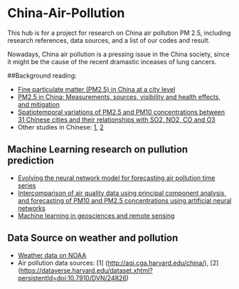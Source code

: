 # China-Air-Pollution
This hub is for a project for research on China air pollution PM 2.5, including research references, data sources, and a list of our codes and result. 

Nowadays, China air pollution is a pressing issue in the China society, since it might be the cause of the recent dramastic inceases of lung cancers.

##Background reading:
- [Fine particulate matter (PM2.5) in China at a city level](http://www.nature.com/articles/srep14884)
- [PM2.5 in China: Measurements, sources, visibility and health effects, and mitigation](http://www.sciencedirect.com/science/article/pii/S1674200113002228)
- [Spatiotemporal variations of PM2.5 and PM10 concentrations between 31 Chinese cities and their relationships with SO2, NO2, CO and O3](https://www.researchgate.net/profile/Bin_Zhao/publication/275257816_Spatiotemporal_variations_of_PM25_and_PM10_concentrations_between_31_Chinese_cities_and_their_relationships_with_SO2_NO2_CO_and_O3/links/554086f30cf2736761c27c70.pdf)
- Other studies in Chinese: [1](http://www.sescn.org.cn/zyxx/2015dxsjmgs/sdj/C04.pdf), [2](https://www.google.com/url?sa=t&rct=j&q=&esrc=s&source=web&cd=1&cad=rja&uact=8&ved=0ahUKEwjQjMCw7a3MAhVC3mMKHTAGBiMQFggcMAA&url=http%3A%2F%2Fmanu36.magtech.com.cn%2FJweb_zghjkx%2FCN%2Farticle%2FdownloadArticleFile.do%3FattachType%3DPDF%26id%3D14294&usg=AFQjCNHpNgg7ZM9_cyHokQATSYgWKXhvSw&sig2=geHoF0Fy4G_h9hKag5GrZQ&bvm=bv.120853415,d.cGc)

## Machine Learning research on pullution prediction
- [Evolving the neural network model for forecasting air pollution time series](http://www.sciencedirect.com/science/article/pii/S0952197604000119)
- [Intercomparison of air quality data using principal component analysis, and forecasting of PM10 and PM2.5 concentrations using artificial neural networks](http://www.sciencedirect.com/science/article/pii/S0048969711000052)
- [Machine learning in geosciences and remote sensing](http://www.sciencedirect.com/science/article/pii/S1674987115000821)

## Data Source on weather and pollution
- [Weather data on NOAA](http://www7.ncdc.noaa.gov/CDO/cdoselect.cmd?datasetabbv=GSOD&countryabbv=&georegionabbv=)
- Air pollution data sources: [1] (http://aqi.cga.harvard.edu/china/), [2] (https://dataverse.harvard.edu/dataset.xhtml?persistentId=doi:10.7910/DVN/24826)
